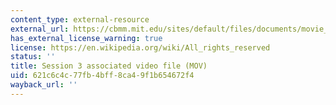 ```yaml
---
content_type: external-resource
external_url: https://cbmm.mit.edu/sites/default/files/documents/movie_PTC2_PTBcons_subjave_brain-LRlrgso2_cause-z-NOs1000f-F4-Rcs-150to400_bgK_10msduration.mov
has_external_license_warning: true
license: https://en.wikipedia.org/wiki/All_rights_reserved
status: ''
title: Session 3 associated video file (MOV)
uid: 621c6c4c-77fb-4bff-8ca4-9f1b654672f4
wayback_url: ''
---
```

